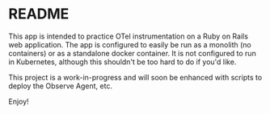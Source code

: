 # README

This app is intended to practice OTel instrumentation on a Ruby on Rails web application. The app is configured to easily be run as a monolith (no containers) or as a standalone docker container. It is not configured to run in Kubernetes, although this shouldn't be too hard to do if you'd like.

This project is a work-in-progress and will soon be enhanced with scripts to deploy the Observe Agent, etc.

Enjoy!